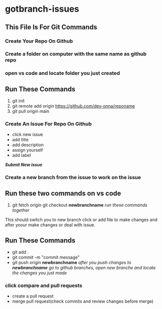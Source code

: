 # gotbranch-issues

## This File Is For Git Commands


### Create Your Repo On Github
### Create a folder on computer with the same name as github repo
### open vs code and locate folder you just created

## Run These Commands 

1. git init
2. git remote add origin https://github.com/dev-onna/reponame
3. git pull origin main


### Create An Issue For Repo On Github
- click new issue 
- add title
- add description
- assign yourself
- add label 

 ***Submit New issue***

### Create a new branch from the issue to work on the issue

## Run these two commands on vs code
1. git fetch origin git checkout **newbranchname**
*run these commands together*

This should switch you to new branch
click or add file to make changes and after yoour make changes or deal with issue.

## Run These Commands
- git add .
- git commit -m "commit message"
- git push origin **newbranchname**
*after you push changes to **newbranchname** go to github branches, open new branche and locate the changes you just made*
### click compare and pull requests
- create a pull request
- merge pull request(check commits and review changes before merge)

